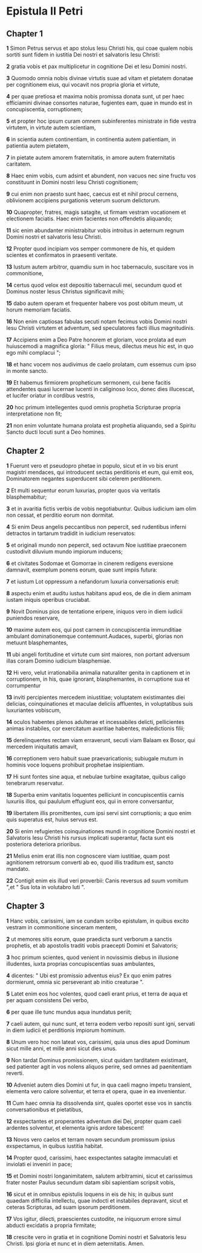 # Epistula II Petri

## Chapter 1

**1** Simon Petrus servus et apo stolus Iesu Christi his, qui coae qualem nobis sortiti sunt fidem in iustitia Dei nostri et salvatoris Iesu Christi:

**2** gratia vobis et pax multiplicetur in cognitione Dei et Iesu Domini nostri.

**3** Quomodo omnia nobis divinae virtutis suae ad vitam et pietatem donatae per cognitionem eius, qui vocavit nos propria gloria et virtute,

**4** per quae pretiosa et maxima nobis promissa donata sunt, ut per haec efficiamini divinae consortes naturae, fugientes eam, quae in mundo est in concupiscentia, corruptionem;

**5** et propter hoc ipsum curam omnem subinferentes ministrate in fide vestra virtutem, in virtute autem scientiam,

**6** in scientia autem continentiam, in continentia autem patientiam, in patientia autem pietatem,

**7** in pietate autem amorem fraternitatis, in amore autem fraternitatis caritatem.

**8** Haec enim vobis, cum adsint et abundent, non vacuos nec sine fructu vos constituunt in Domini nostri Iesu Christi cognitionem;

**9** cui enim non praesto sunt haec, caecus est et nihil procul cernens, oblivionem accipiens purgationis veterum suorum delictorum.

**10** Quapropter, fratres, magis satagite, ut firmam vestram vocationem et electionem faciatis. Haec enim facientes non offendetis aliquando;

**11** sic enim abundanter ministrabitur vobis introitus in aeternum regnum Domini nostri et salvatoris Iesu Christi.

**12** Propter quod incipiam vos semper commonere de his, et quidem scientes et confirmatos in praesenti veritate.

**13** Iustum autem arbitror, quamdiu sum in hoc tabernaculo, suscitare vos in commonitione,

**14** certus quod velox est depositio tabernaculi mei, secundum quod et Dominus noster Iesus Christus significavit mihi;

**15** dabo autem operam et frequenter habere vos post obitum meum, ut horum memoriam faciatis.

**16** Non enim captiosas fabulas secuti notam fecimus vobis Domini nostri Iesu Christi virtutem et adventum, sed speculatores facti illius magnitudinis.

**17** Accipiens enim a Deo Patre honorem et gloriam, voce prolata ad eum huiuscemodi a magnifica gloria: " Filius meus, dilectus meus hic est, in quo ego mihi complacui ";

**18** et hanc vocem nos audivimus de caelo prolatam, cum essemus cum ipso in monte sancto.

**19** Et habemus firmiorem propheticum sermonem, cui bene facitis attendentes quasi lucernae lucenti in caliginoso loco, donec dies illucescat, et lucifer oriatur in cordibus vestris,

**20** hoc primum intellegentes quod omnis prophetia Scripturae propria interpretatione non fit;

**21** non enim voluntate humana prolata est prophetia aliquando, sed a Spiritu Sancto ducti locuti sunt a Deo homines.

## Chapter 2

**1** Fuerunt vero et pseudopro phetae in populo, sicut et in vo bis erunt magistri mendaces, qui introducent sectas perditionis et eum, qui emit eos, Dominatorem negantes superducent sibi celerem perditionem.

**2** Et multi sequentur eorum luxurias, propter quos via veritatis blasphemabitur;

**3** et in avaritia fictis verbis de vobis negotiabuntur. Quibus iudicium iam olim non cessat, et perditio eorum non dormitat.

**4** Si enim Deus angelis peccantibus non pepercit, sed rudentibus inferni detractos in tartarum tradidit in iudicium reservatos:

**5** et originali mundo non pepercit, sed octavum Noe iustitiae praeconem custodivit diluvium mundo impiorum inducens;

**6** et civitates Sodomae et Gomorrae in cinerem redigens eversione damnavit, exemplum ponens eorum, quae sunt impiis futura:

**7** et iustum Lot oppressum a nefandorum luxuria conversationis eruit:

**8** aspectu enim et auditu iustus habitans apud eos, de die in diem animam iustam iniquis operibus cruciabat.

**9** Novit Dominus pios de tentatione eripere, iniquos vero in diem iudicii puniendos reservare,

**10** maxime autem eos, qui post carnem in concupiscentia immunditiae ambulant dominationemque contemnunt.Audaces, superbi, glorias non metuunt blasphemantes,

**11** ubi angeli fortitudine et virtute cum sint maiores, non portant adversum illas coram Domino iudicium blasphemiae.

**12** Hi vero, velut irrationabilia animalia naturaliter genita in captionem et in corruptionem, in his, quae ignorant, blasphemantes, in corruptione sua et corrumpentur

**13** inviti percipientes mercedem iniustitiae; voluptatem existimantes diei delicias, coinquinationes et maculae deliciis affluentes, in voluptatibus suis luxuriantes vobiscum,

**14** oculos habentes plenos adulterae et incessabiles delicti, pellicientes animas instabiles, cor exercitatum avaritiae habentes, maledictionis filii;

**15** derelinquentes rectam viam erraverunt, secuti viam Balaam ex Bosor, qui mercedem iniquitatis amavit,

**16** correptionem vero habuit suae praevaricationis; subiugale mutum in hominis voce loquens prohibuit prophetae insipientiam.

**17** Hi sunt fontes sine aqua, et nebulae turbine exagitatae, quibus caligo tenebrarum reservatur.

**18** Superba enim vanitatis loquentes pelliciunt in concupiscentiis carnis luxuriis illos, qui paululum effugiunt eos, qui in errore conversantur,

**19** libertatem illis promittentes, cum ipsi servi sint corruptionis; a quo enim quis superatus est, huius servus est.

**20** Si enim refugientes coinquinationes mundi in cognitione Domini nostri et Salvatoris Iesu Christi his rursus implicati superantur, facta sunt eis posteriora deteriora prioribus.

**21** Melius enim erat illis non cognoscere viam iustitiae, quam post agnitionem retrorsum converti ab eo, quod illis traditum est, sancto mandato.

**22** Contigit enim eis illud veri proverbii: Canis reversus ad suum vomitum ",et " Sus lota in volutabro luti ".

## Chapter 3

**1** Hanc vobis, carissimi, iam se cundam scribo epistulam, in quibus excito vestram in commonitione sinceram mentem,

**2** ut memores sitis eorum, quae praedicta sunt verborum a sanctis prophetis, et ab apostolis traditi vobis praecepti Domini et Salvatoris;

**3** hoc primum scientes, quod venient in novissimis diebus in illusione illudentes, iuxta proprias concupiscentias suas ambulantes,

**4** dicentes: " Ubi est promissio adventus eius? Ex quo enim patres dormierunt, omnia sic perseverant ab initio creaturae ".

**5** Latet enim eos hoc volentes, quod caeli erant prius, et terra de aqua et per aquam consistens Dei verbo,

**6** per quae ille tunc mundus aqua inundatus periit;

**7** caeli autem, qui nunc sunt, et terra eodem verbo repositi sunt igni, servati in diem iudicii et perditionis impiorum hominum.

**8** Unum vero hoc non lateat vos, carissimi, quia unus dies apud Dominum sicut mille anni, et mille anni sicut dies unus.

**9** Non tardat Dominus promissionem, sicut quidam tarditatem existimant, sed patienter agit in vos nolens aliquos perire, sed omnes ad paenitentiam reverti.

**10** Adveniet autem dies Domini ut fur, in qua caeli magno impetu transient, elementa vero calore solventur, et terra et opera, quae in ea invenientur.

**11** Cum haec omnia ita dissolvenda sint, quales oportet esse vos in sanctis conversationibus et pietatibus,

**12** exspectantes et properantes adventum diei Dei, propter quam caeli ardentes solventur, et elementa ignis ardore tabescent!

**13** Novos vero caelos et terram novam secundum promissum ipsius exspectamus, in quibus iustitia habitat.

**14** Propter quod, carissimi, haec exspectantes satagite immaculati et inviolati ei inveniri in pace;

**15** et Domini nostri longanimitatem, salutem arbitramini, sicut et carissimus frater noster Paulus secundum datam sibi sapientiam scripsit vobis,

**16** sicut et in omnibus epistulis loquens in eis de his; in quibus sunt quaedam difficilia intellectu, quae indocti et instabiles depravant, sicut et ceteras Scripturas, ad suam ipsorum perditionem.

**17** Vos igitur, dilecti, praescientes custodite, ne iniquorum errore simul abducti excidatis a propria firmitate;

**18** crescite vero in gratia et in cognitione Domini nostri et Salvatoris Iesu Christi. Ipsi gloria et nunc et in diem aeternitatis. Amen.

